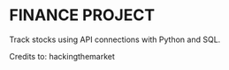 # FINANCE PROJECT

Track stocks using API connections with Python and SQL.

Credits to: hackingthemarket

